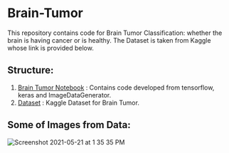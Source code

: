 # Brain-Tumor
This repository contains code for Brain Tumor Classification: whether the brain is having cancer or is healthy. The Dataset is taken from Kaggle whose link is provided below.

## Structure:
1. [Brain Tumor Notebook](https://github.com/purvit-vashishtha/Brain-Tumor/blob/Main/brain-tumor-classification-98-4-accuracy.ipynb) : Contains code developed from tensorflow, keras and ImageDataGenerator.
2. [Dataset](https://www.kaggle.com/preetviradiya/brian-tumor-dataset) : Kaggle Dataset for Brain Tumor.

## Some of Images from Data:
![Screenshot 2021-05-21 at 1 35 35 PM](https://user-images.githubusercontent.com/68766423/119104659-21a0fc00-ba3a-11eb-9579-ed4f75483758.png)

